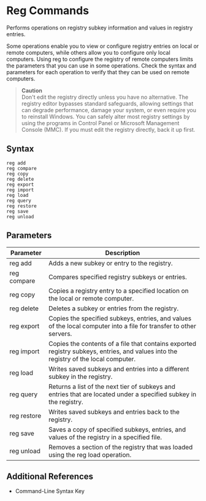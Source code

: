 # Reg Commands

Performs operations on registry subkey information and values in registry entries.

Some operations enable you to view or configure registry entries on local or remote computers, while others allow you to configure only local computers. Using reg to configure the registry of remote computers limits the parameters that you can use in some operations. Check the syntax and parameters for each operation to verify that they can be used on remote computers.

> **Caution**<br>Don't edit the registry directly unless you have no alternative. The registry editor bypasses standard safeguards, allowing settings that can degrade performance, damage your system, or even require you to reinstall Windows. You can safely alter most registry settings by using the programs in Control Panel or Microsoft Management Console (MMC). If you must edit the registry directly, back it up first.

## Syntax

```
reg add
reg compare
reg copy
reg delete
reg export
reg import
reg load
reg query
reg restore
reg save
reg unload
```

## Parameters

Parameter | Description
--- | ---
reg add | Adds a new subkey or entry to the registry.
reg compare | Compares specified registry subkeys or entries.
reg copy | Copies a registry entry to a specified location on the local or remote computer.
reg delete | Deletes a subkey or entries from the registry.
reg export | Copies the specified subkeys, entries, and values of the local computer into a file for transfer to other servers.
reg import | Copies the contents of a file that contains exported registry subkeys, entries, and values into the registry of the local computer.
reg load | Writes saved subkeys and entries into a different subkey in the registry.
reg query | Returns a list of the next tier of subkeys and entries that are located under a specified subkey in the registry.
reg restore | Writes saved subkeys and entries back to the registry.
reg save | Saves a copy of specified subkeys, entries, and values of the registry in a specified file.
reg unload | Removes a section of the registry that was loaded using the reg load operation.

## Additional References

* Command-Line Syntax Key